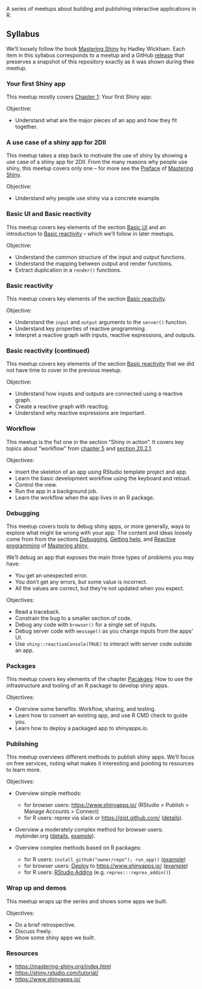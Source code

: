 
<!-- README.md is generated from README.Rmd. Please edit that file -->
<!-- README.md is generated from README.Rmd. Please edit that file -->

A series of meetups about building and publishing interactive
applications in R.

## Syllabus

We’ll loosely follow the book [Mastering
Shiny](https://mastering-shiny.org/) by Hadley Wickham. Each item in
this syllabus corresponds to a meetup and a GitHub
[release](https://github.com/2DegreesInvesting/ds.shiny/releases) that
preserves a snapshot of this repository exactly as it was shown during
thee meetup.

### Your first Shiny app

This meetup mostly covers [Chapter
1](https://mastering-shiny.org/basic-app.html): Your first Shiny app:

Objective:

-   Understand what are the major pieces of an app and how they fit
    together.

### A use case of a shiny app for 2DII

This meetup takes a step back to motivate the use of shiny by showing a
use case of a shiny app for 2DII. From the many reasons why people use
shiny, this meetup covers only one – for more see the
[Preface](https://mastering-shiny.org/preface.html) of [Mastering
Shiny](https://mastering-shiny.org/).

Objective:

-   Understand why people use shiny via a concrete example.

### Basic UI and Basic reactivity

This meetup covers key elements of the section [Basic
UI](https://mastering-shiny.org/basic-ui.html) and an introduction to
[Basic reactivity](https://mastering-shiny.org/basic-reactivity.html) –
which we’ll follow in later meetups.

Objective:

-   Understand the common structure of the input and output functions.
-   Understand the mapping between output and render functions.
-   Extract duplication in a `render()` functions.

### Basic reactivity

This meetup covers key elements of the section [Basic
reactivity](https://mastering-shiny.org/basic-reactivity.html).

Objective:

-   Understand the `input` and `output` arguments to the `server()`
    function.
-   Understand key properties of reactive programming.
-   Interpret a reactive graph with inputs, reactive expressions, and
    outputs.

### Basic reactivity (continued)

This meetup covers key elements of the section [Basic
reactivity](https://mastering-shiny.org/basic-reactivity.html) that we
did not have time to cover in the previous meetup.

Objective:

-   Understand how inputs and outputs are connected using a reactive
    graph.
-   Create a reactive graph with reactlog.
-   Understand why reactive expressions are important.

### Workflow

This meetup is the fist one in the section “Shiny in action”. It covers
key topics about “workflow” from [chapter
5](https://mastering-shiny.org/action-workflow.html) and [section
20.2.1](https://mastering-shiny.org/scaling-packaging.html#workflow).

Objectives:

-   Insert the skeleton of an app using RStudio template project and
    app.
-   Learn the basic development workflow using the keyboard and reload.
-   Control the view.
-   Run the app in a background job.
-   Learn the workflow when the app lives in an R package.

### Debugging

This meetup covers tools to debug shiny apps, or more generally, ways to
explore what might be wrong with your app. The content and ideas loosely
come from from the sections
[Debugging](https://mastering-shiny.org/action-workflow.html#debugging),
[Getting
help](https://mastering-shiny.org/action-workflow.html#getting-help),
and [Reactive
programming](https://mastering-shiny.org/reactive-motivation.html#reactive-programming-1)
of [Mastering shiny](https://mastering-shiny.org/),

We’ll debug an app that exposes the main three types of problems you may
have:

-   You get an unexpected error.
-   You don’t get any errors, but some value is incorrect.
-   All the values are correct, but they’re not updated when you expect.

Objectives:

-   Read a traceback.
-   Constrain the bug to a smaller section of code.
-   Debug any code with `browser()` for a single set of inputs.
-   Debug server code with `message()` as you change inputs from the
    apps’ UI.
-   Use `shiny::reactiveConsole(TRUE)` to interact with server code
    outside an app.

### Packages

This meetup covers key elements of the chapter
[Pacakges](https://mastering-shiny.org/scaling-packaging.html): How to
use the infrastructure and tooling of an R package to develop shiny
apps.

Objectives:

-   Overview some benefits: Workflow, sharing, and testing.
-   Learn how to convert an existing app, and use R CMD check to guide
    you.
-   Learn how to deploy a packaged app to shinyapps.io.

### Publishing

This meetup overviews different methods to publish shiny apps. We’ll
focus on free services, noting what makes it interesting and pointing to
resources to learn more.

Objectives:

-   Overview simple methods:

    -   for browser users: <https://www.shinyapps.io/> (RStudio &gt;
        Publish &gt; Manage Accounts &gt; Connect)
    -   for R users: reprex via slack or <https://gist.github.com/>
        ([details](https://mastering-shiny.org/action-workflow.html#reprex-basics)).

-   Overview a moderately complex method for browser users: mybinder.org
    ([details](https://florencia.netlify.app/2020/08/sharing-reproducible-and-interactive-environments-in-r-with-binder.en-us/),
    [example](https://github.com/flor14/shiny_reproducibilidad_meetup)).

-   Overview complex methods based on R packages:

    -   for R users: `install_github("owner/repo"); run_app()`
        ([example](https://github.com/2DegreesInvesting/scenarioSelector/blob/master/R/run_app.R))
    -   for browser users:
        [Deploy](https://mastering-shiny.org/scaling-packaging.html#deploying-your-app-package)
        to <https://www.shinyapps.io/>
        ([example](https://github.com/2DegreesInvesting/scenarioSelector/blob/master/app.R))
    -   for R users: [RStudio
        Addins](https://rstudio.github.io/rstudioaddins/)
        (e.g. `reprex:::reprex_addin()`)

### Wrap up and demos

This meetup wraps up the series and shows some apps we built.

Objectives:

-   Do a brief retrospective.
-   Discuss freely.
-   Show some shiny apps we built.

### Resources

-   <https://mastering-shiny.org/index.html>
-   <https://shiny.rstudio.com/tutorial/>
-   <https://www.shinyapps.io/>
